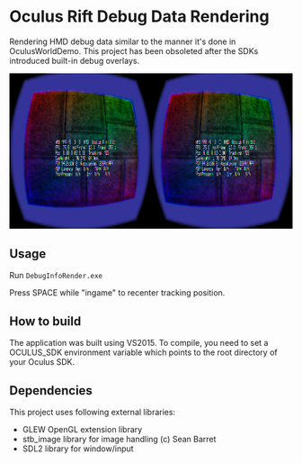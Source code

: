 Oculus Rift Debug Data Rendering
================

Rendering HMD debug data similar to the manner it's done in OculusWorldDemo. This project has been obsoleted after the SDKs introduced built-in debug overlays.

![Screenshot](vr_debug.png?raw=true)

Usage
-----
Run <code>DebugInfoRender.exe</code>

Press SPACE while "ingame" to recenter tracking position.

How to build
-------
The application was built using VS2015. To compile, you need to set a OCULUS_SDK environment variable which points to the root directory of your Oculus SDK.

Dependencies
-------
This project uses following external libraries:

- GLEW OpenGL extension library
- stb_image library for image handling (c) Sean Barret
- SDL2 library for window/input 
